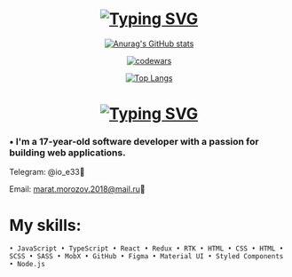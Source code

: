 
<h1 align="center"><a href="https://git.io/typing-svg"><img src="https://readme-typing-svg.herokuapp.com?font=Fira+Code&weight=900&size=20&duration=4000&pause=1000&color=58FF78&background=36B8FF00&center=true&vCenter=true&width=435&lines=+Welcome+to+my+GitHub+profile!+%F0%9F%9A%80" alt="Typing SVG" /></a>
</h3>

<div align="center">
  
  [![Anurag's GitHub stats](https://github-readme-stats.vercel.app/api?username=anuraghazra)](https://github.com/anuraghazra/github-readme-stats)
  
  [![codewars](https://www.codewars.com/users/zioppka/badges/large)](https://www.codewars.com/users/zioppka/)
  
  [![Top Langs](https://github-readme-stats.vercel.app/api/top-langs/?username=anuraghazra&layout=compact)](https://github.com/anuraghazra/github-readme-stats)
  
 
</div>

<h1 align='center'>
<a href="https://git.io/typing-svg"><img src="https://readme-typing-svg.herokuapp.com?font=Fira+Code&weight=900&size=35&duration=4000&pause=1000&color=00CFFF&background=36B8FF00&center=true&vCenter=true&width=435&lines=ABOUT+ME%3A" alt="Typing SVG" /></a>
</h1>

### • I'm a 17-year-old software developer with a passion for building web applications.

Telegram: @io_e33💬

Email: marat.morozov.2018@mail.ru📧

# My skills:
`
• JavaScript
• TypeScript
• React
• Redux
• RTK
• HTML
• CSS
• HTML
• SCSS
• SASS
• MobX
• GitHub
• Figma
• Material UI
• Styled Components
• Node.js
`
